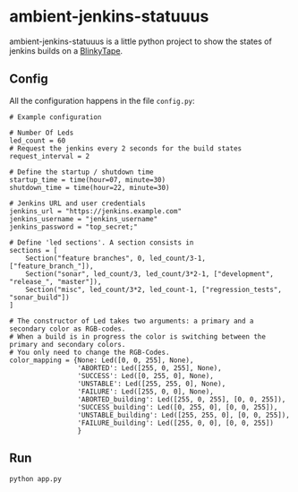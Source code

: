 # ambient-jenkins-statuuus
ambient-jenkins-statuuus is a little python project to show the states of jenkins builds on a [BlinkyTape](https://github.com/Blinkinlabs/BlinkyTape).

## Config
All the configuration happens in the file `config.py`:
```
# Example configuration

# Number Of Leds
led_count = 60
# Request the jenkins every 2 seconds for the build states
request_interval = 2

# Define the startup / shutdown time
startup_time = time(hour=07, minute=30)
shutdown_time = time(hour=22, minute=30)

# Jenkins URL and user credentials
jenkins_url = "https://jenkins.example.com"
jenkins_username = "jenkins_username"
jenkins_password = "top_secret;"

# Define 'led sections'. A section consists in 
sections = [
    Section("feature branches", 0, led_count/3-1, ["feature_branch_"]),
    Section("sonar", led_count/3, led_count/3*2-1, ["development", "release_", "master"]),
    Section("misc", led_count/3*2, led_count-1, ["regression_tests", "sonar_build"])
]

# The constructor of Led takes two arguments: a primary and a secondary color as RGB-codes.
# When a build is in progress the color is switching between the primary and secondary colors.
# You only need to change the RGB-Codes. 
color_mapping = {None: Led([0, 0, 255], None),
                 'ABORTED': Led([255, 0, 255], None),
                 'SUCCESS': Led([0, 255, 0], None),
                 'UNSTABLE': Led([255, 255, 0], None),
                 'FAILURE': Led([255, 0, 0], None),
                 'ABORTED_building': Led([255, 0, 255], [0, 0, 255]),
                 'SUCCESS_building': Led([0, 255, 0], [0, 0, 255]),
                 'UNSTABLE_building': Led([255, 255, 0], [0, 0, 255]),
                 'FAILURE_building': Led([255, 0, 0], [0, 0, 255])
                 }
```

## Run
```
python app.py
```
